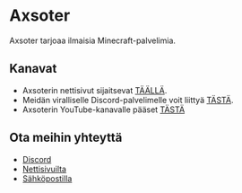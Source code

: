 # Axsoter
Axsoter tarjoaa ilmaisia Minecraft-palvelimia.

## Kanavat
- Axsoterin nettisivut sijaitsevat [TÄÄLLÄ](https://axsoter.com).
- Meidän viralliselle Discord-palvelimelle voit liittyä [TÄSTÄ](https://discord.gg/F9fQz8FPHc).
- Axsoterin YouTube-kanavalle pääset [TÄSTÄ](https://www.youtube.com/@axsoter)

## Ota meihin yhteyttä
- [Discord](https://axsoter.com/discord)
- [Nettisivuilta](https://axsoter.com)
- [Sähköpostilla](mailto:contact@axsoter.com)
